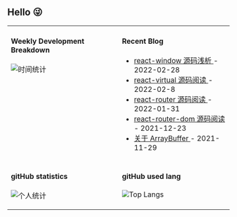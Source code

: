 ## Hello 😜
<table>
<tr>
<td valign="top" width="50%">

#### Weekly Development Breakdown

![时间统计](https://github-readme-stats.vercel.app/api/wakatime?username=Grewer)

</td>
<td valign="top" width="50%">

#### Recent Blog  
 

* <a href='https://www.cnblogs.com/Grewer/p/15948393.html' target='_blank'>react-window 源码浅析 </a> - 2022-02-28 
* <a href='https://www.cnblogs.com/Grewer/p/15873413.html' target='_blank'>react-virtual 源码阅读 </a> - 2022-02-8 
* <a href='https://www.cnblogs.com/Grewer/p/15858709.html' target='_blank'>react-router 源码阅读 </a> - 2022-01-31 
* <a href='https://www.cnblogs.com/Grewer/p/15725684.html' target='_blank'>react-router-dom 源码阅读 </a> - 2021-12-23 
* <a href='https://www.cnblogs.com/Grewer/p/15622381.html' target='_blank'>关于 ArrayBuffer </a> - 2021-11-29 


</td>
</tr>
<tr>

<td  valign="top" width="50%">

#### gitHub statistics

![个人统计](https://github-readme-stats.vercel.app/api?username=grewer&show_icons=true&icon_color=CE1D2D&text_color=718096&bg_color=ffffff&hide_title=true)

</td>

<td  valign="top" width="50%">

#### gitHub used lang

![Top Langs](https://github-readme-stats.vercel.app/api/top-langs/?username=grewer&layout=compact)

</td>

</tr>
</table>





